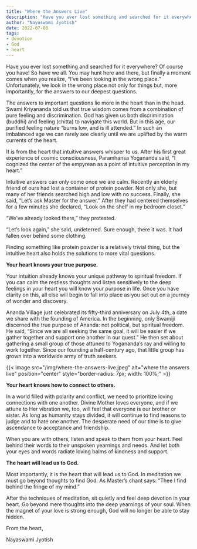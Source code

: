 ```yaml
---
title: "Where the Answers Live"
description: "Have you ever lost something and searched for it everywhere? Of course you have! So have we all. You may hunt here and there, but finally a moment comes when you realize, “I’ve been looking in the wrong place.” Unfortunately, we look in the wrong place not only for things but, more importantly, for the answers to our deepest questions."
author: "Nayaswami Jyotish"
date: 2022-07-08
tags:
- devotion
- God
- heart
---
```


Have you ever lost something and searched for it everywhere? Of course you have! So have we all. You may hunt here and there, but finally a moment comes when you realize, “I’ve been looking in the wrong place.” Unfortunately, we look in the wrong place not only for things but, more importantly, for the answers to our deepest questions.

The answers to important questions lie more in the heart than in the head. Swami Kriyananda told us that true wisdom comes from a combination of pure feeling and discrimination. God has given us both discrimination (buddhi) and feeling (chitta) to navigate this world. But in this age, our purified feeling nature “burns low, and is ill attended.” In such an imbalanced age we can rarely see clearly until we are uplifted by the warm currents of the heart.

It is from the heart that intuitive answers whisper to us. After his first great experience of cosmic consciousness, Paramhansa Yogananda said, “I cognized the center of the empyrean as a point of intuitive perception in my heart.”

Intuitive answers can only come once we are calm. Recently an elderly friend of ours had lost a container of protein powder. Not only she, but many of her friends searched high and low with no success. Finally, she said, “Let’s ask Master for the answer.” After they had centered themselves for a few minutes she declared, “Look on the shelf in my bedroom closet.”

“We’ve already looked there,” they protested.

“Let’s look again,” she said, undeterred. Sure enough, there it was. It had fallen over behind some clothing.

Finding something like protein powder is a relatively trivial thing, but the intuitive heart also holds the solutions to more vital questions.

**Your heart knows your true purpose.**

Your intuition already knows your unique pathway to spiritual freedom. If you can calm the restless thoughts and listen sensitively to the deep feelings in your heart you will know your purpose in life. Once you have clarity on this, all else will begin to fall into place as you set out on a journey of wonder and discovery.

Ananda Village just celebrated its fifty-third anniversary on July 4th, a date we share with the founding of America. In the beginning, only Swamiji discerned the true purpose of Ananda: not political, but spiritual freedom. He said, “Since we are all seeking the same goal, it will be easier if we gather together and support one another in our quest.” He then set about gathering a small group of those attuned to Yogananda’s ray and willing to work together. Since our founding a half-century ago, that little group has grown into a worldwide army of truth seekers.

{{< image src="/img/where-the-answers-live.jpeg" alt="where the answers live" position="center" style="border-radius: 7px; width: 100%;" >}}

**Your heart knows how to connect to others.**

In a world filled with polarity and conflict, we need to prioritize loving connections with one another. Divine Mother loves everyone, and if we attune to Her vibration we, too, will feel that everyone is our brother or sister. As long as humanity stays divided, it will continue to find reasons to judge and to hate one another. The desperate need of our time is to give ascendance to acceptance and friendship.

When you are with others, listen and speak to them from your heart. Feel behind their words to their unspoken yearnings and needs. And let both your eyes and words radiate loving balms of kindness and support.

**The heart will lead us to God.**

Most importantly, it is the heart that will lead us to God. In meditation we must go beyond thoughts to find God. As Master’s chant says: “Thee I find behind the fringe of my mind.”

After the techniques of meditation, sit quietly and feel deep devotion in your heart. Go beyond mere thoughts into the deep yearnings of your soul. When the magnet of your love is strong enough, God will no longer be able to stay hidden.

From the heart,

Nayaswami Jyotish
